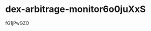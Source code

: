 # dex-arbitrage-monitor6o0juXxS





























































fG1jPwGZO
